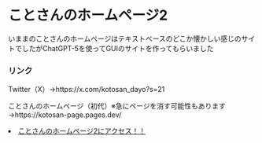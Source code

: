 # ことさんのホームページ2
<p>いままのことさんのホームページはテキストベースのどこか懐かしい感じのサイトでしたがChatGPT-5を使ってGUIのサイトを作ってもらいました</p>
<h3>リンク</h3>
<p>Twitter（X）→https://x.com/kotosan_dayo?s=21</p>
<p>ことさんのホームページ（初代）※急にページを消す可能性もあります→https://kotosan-page.pages.dev/</p>
<li><a href="https://kotosan-dayo.github.io/kotosan-page2" #="_blank">ことさんのホームページ2にアクセス！！</a></li>